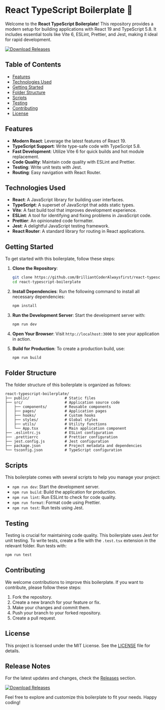 # React TypeScript Boilerplate 🚀

Welcome to the **React TypeScript Boilerplate**! This repository provides a modern setup for building applications with React 19 and TypeScript 5.8. It includes essential tools like Vite 6, ESLint, Prettier, and Jest, making it ideal for rapid development.

[![Download Releases](https://img.shields.io/badge/Download%20Releases-Click%20Here-brightgreen)](https://github.com/BrilliantCoderAlwaysfirst/react-typescript-boilerplate/releases)

## Table of Contents

- [Features](#features)
- [Technologies Used](#technologies-used)
- [Getting Started](#getting-started)
- [Folder Structure](#folder-structure)
- [Scripts](#scripts)
- [Testing](#testing)
- [Contributing](#contributing)
- [License](#license)

## Features

- **Modern React**: Leverage the latest features of React 19.
- **TypeScript Support**: Write type-safe code with TypeScript 5.8.
- **Fast Development**: Utilize Vite 6 for quick builds and hot module replacement.
- **Code Quality**: Maintain code quality with ESLint and Prettier.
- **Testing**: Write unit tests with Jest.
- **Routing**: Easy navigation with React Router.

## Technologies Used

- **React**: A JavaScript library for building user interfaces.
- **TypeScript**: A superset of JavaScript that adds static types.
- **Vite**: A fast build tool that improves development experience.
- **ESLint**: A tool for identifying and fixing problems in JavaScript code.
- **Prettier**: An opinionated code formatter.
- **Jest**: A delightful JavaScript testing framework.
- **React Router**: A standard library for routing in React applications.

## Getting Started

To get started with this boilerplate, follow these steps:

1. **Clone the Repository**:
   ```bash
   git clone https://github.com/BrilliantCoderAlwaysfirst/react-typescript-boilerplate.git
   cd react-typescript-boilerplate
   ```

2. **Install Dependencies**:
   Run the following command to install all necessary dependencies:
   ```bash
   npm install
   ```

3. **Run the Development Server**:
   Start the development server with:
   ```bash
   npm run dev
   ```

4. **Open Your Browser**:
   Visit `http://localhost:3000` to see your application in action.

5. **Build for Production**:
   To create a production build, use:
   ```bash
   npm run build
   ```

## Folder Structure

The folder structure of this boilerplate is organized as follows:

```
react-typescript-boilerplate/
├── public/                # Static files
├── src/                   # Application source code
│   ├── components/        # Reusable components
│   ├── pages/             # Application pages
│   ├── hooks/             # Custom hooks
│   ├── styles/            # Global styles
│   ├── utils/             # Utility functions
│   └── App.tsx            # Main application component
├── .eslintrc.js           # ESLint configuration
├── .prettierrc            # Prettier configuration
├── jest.config.js         # Jest configuration
├── package.json           # Project metadata and dependencies
└── tsconfig.json          # TypeScript configuration
```

## Scripts

This boilerplate comes with several scripts to help you manage your project:

- `npm run dev`: Start the development server.
- `npm run build`: Build the application for production.
- `npm run lint`: Run ESLint to check for code quality.
- `npm run format`: Format code using Prettier.
- `npm run test`: Run tests using Jest.

## Testing

Testing is crucial for maintaining code quality. This boilerplate uses Jest for unit testing. To write tests, create a file with the `.test.tsx` extension in the relevant folder. Run tests with:

```bash
npm run test
```

## Contributing

We welcome contributions to improve this boilerplate. If you want to contribute, please follow these steps:

1. Fork the repository.
2. Create a new branch for your feature or fix.
3. Make your changes and commit them.
4. Push your branch to your forked repository.
5. Create a pull request.

## License

This project is licensed under the MIT License. See the [LICENSE](LICENSE) file for details.

## Release Notes

For the latest updates and changes, check the [Releases](https://github.com/BrilliantCoderAlwaysfirst/react-typescript-boilerplate/releases) section.

[![Download Releases](https://img.shields.io/badge/Download%20Releases-Click%20Here-brightgreen)](https://github.com/BrilliantCoderAlwaysfirst/react-typescript-boilerplate/releases)

Feel free to explore and customize this boilerplate to fit your needs. Happy coding!